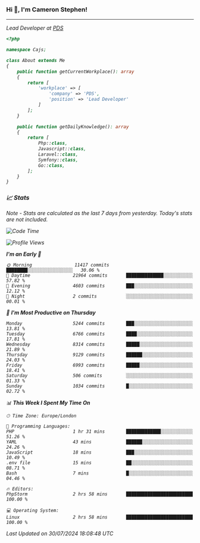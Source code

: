 ### Hi 👋, I'm Cameron Stephen!
<hr>
<p><em>Lead Developer at <a href="https://prindatasolutions.co.uk">PDS</a></p>


```php
<?php

namespace Cajs;

class About extends Me
{
    public function getCurrentWorkplace(): array
    {
        return [
            'workplace' => [
                'company' => 'PDS',
                'position' => 'Lead Developer'
            ]
        ];
    }

    public function getDailyKnowledge(): array
    {
        return [
            Php::class,
            Javascript::class,
            Laravel::class,
            Symfony::class,
            Go::class,
        ];
    }
}
```

### 📈 Stats
<p><em>Note - Stats are calculated as the last 7 days from yesterday. Today's stats are not included.</em></p>


<!--START_SECTION:waka-->
![Code Time](http://img.shields.io/badge/Code%20Time-3%2C887%20hrs%2051%20mins-blue)

![Profile Views](http://img.shields.io/badge/Profile%20Views-0-blue)

**I'm an Early 🐤** 

```text
🌞 Morning                11417 commits       ████████░░░░░░░░░░░░░░░░░   30.06 % 
🌆 Daytime                21964 commits       ██████████████░░░░░░░░░░░   57.82 % 
🌃 Evening                4603 commits        ███░░░░░░░░░░░░░░░░░░░░░░   12.12 % 
🌙 Night                  2 commits           ░░░░░░░░░░░░░░░░░░░░░░░░░   00.01 % 
```
📅 **I'm Most Productive on Thursday** 

```text
Monday                   5244 commits        ███░░░░░░░░░░░░░░░░░░░░░░   13.81 % 
Tuesday                  6766 commits        ████░░░░░░░░░░░░░░░░░░░░░   17.81 % 
Wednesday                8314 commits        █████░░░░░░░░░░░░░░░░░░░░   21.89 % 
Thursday                 9129 commits        ██████░░░░░░░░░░░░░░░░░░░   24.03 % 
Friday                   6993 commits        █████░░░░░░░░░░░░░░░░░░░░   18.41 % 
Saturday                 506 commits         ░░░░░░░░░░░░░░░░░░░░░░░░░   01.33 % 
Sunday                   1034 commits        █░░░░░░░░░░░░░░░░░░░░░░░░   02.72 % 
```


📊 **This Week I Spent My Time On** 

```text
🕑︎ Time Zone: Europe/London

💬 Programming Languages: 
PHP                      1 hr 31 mins        █████████████░░░░░░░░░░░░   51.26 % 
YAML                     43 mins             ██████░░░░░░░░░░░░░░░░░░░   24.26 % 
JavaScript               18 mins             ███░░░░░░░░░░░░░░░░░░░░░░   10.49 % 
.env file                15 mins             ██░░░░░░░░░░░░░░░░░░░░░░░   08.71 % 
Bash                     7 mins              █░░░░░░░░░░░░░░░░░░░░░░░░   04.46 % 

🔥 Editors: 
PhpStorm                 2 hrs 58 mins       █████████████████████████   100.00 % 

💻 Operating System: 
Linux                    2 hrs 58 mins       █████████████████████████   100.00 % 
```


 Last Updated on 30/07/2024 18:08:48 UTC
<!--END_SECTION:waka-->
